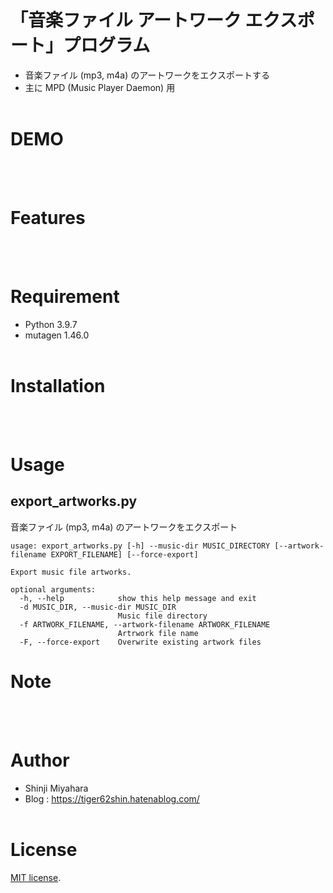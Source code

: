 # 「音楽ファイル アートワーク エクスポート」プログラム

- 音楽ファイル (mp3, m4a) のアートワークをエクスポートする
- 主に MPD (Music Player Daemon) 用
<br/><br/>

# DEMO
<br/><br/>

# Features
<br/><br/>

# Requirement

* Python 3.9.7
* mutagen 1.46.0
<br/><br/>

# Installation
<br/><br/>

# Usage

## export_artworks.py

音楽ファイル (mp3, m4a) のアートワークをエクスポート

```
usage: export_artworks.py [-h] --music-dir MUSIC_DIRECTORY [--artwork-filename EXPORT_FILENAME] [--force-export]

Export music file artworks.

optional arguments:
  -h, --help            show this help message and exit
  -d MUSIC_DIR, --music-dir MUSIC_DIR
                        Music file directory
  -f ARTWORK_FILENAME, --artwork-filename ARTWORK_FILENAME
                        Artrwork file name
  -F, --force-export    Overwrite existing artwork files
```

# Note
<br/><br/>

# Author

* Shinji Miyahara
* Blog : https://tiger62shin.hatenablog.com/
<br/><br/>

# License

[MIT license](https://en.wikipedia.org/wiki/MIT_License).

